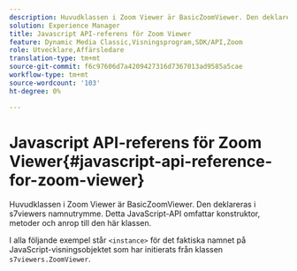 ```yaml
---
description: Huvudklassen i Zoom Viewer är BasicZoomViewer. Den deklareras i s7viewers namnutrymme. Detta JavaScript-API omfattar konstruktor, metoder och anrop till den här klassen.
solution: Experience Manager
title: Javascript API-referens för Zoom Viewer
feature: Dynamic Media Classic,Visningsprogram,SDK/API,Zoom
role: Utvecklare,Affärsledare
translation-type: tm+mt
source-git-commit: f6c97606d7a4209427316d7367013ad9585a5cae
workflow-type: tm+mt
source-wordcount: '103'
ht-degree: 0%

---
```



# Javascript API-referens för Zoom Viewer{#javascript-api-reference-for-zoom-viewer}

Huvudklassen i Zoom Viewer är BasicZoomViewer. Den deklareras i s7viewers namnutrymme. Detta JavaScript-API omfattar konstruktor, metoder och anrop till den här klassen.

I alla följande exempel står `<instance>` för det faktiska namnet på JavaScript-visningsobjektet som har initierats från klassen `s7viewers.ZoomViewer`.
